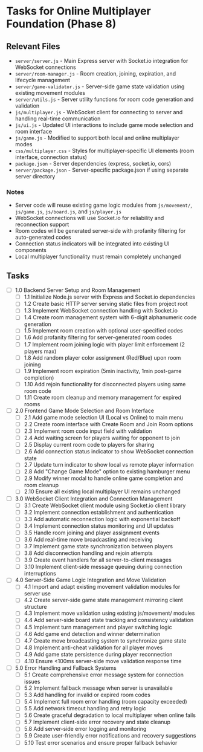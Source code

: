 # Tasks for Online Multiplayer Foundation (Phase 8)

## Relevant Files

- `server/server.js` - Main Express server with Socket.io integration for WebSocket connections
- `server/room-manager.js` - Room creation, joining, expiration, and lifecycle management
- `server/game-validator.js` - Server-side game state validation using existing movement modules
- `server/utils.js` - Server utility functions for room code generation and validation
- `js/multiplayer.js` - WebSocket client for connecting to server and handling real-time communication
- `js/ui.js` - Updated UI interactions to include game mode selection and room interface
- `js/game.js` - Modified to support both local and online multiplayer modes
- `css/multiplayer.css` - Styles for multiplayer-specific UI elements (room interface, connection status)
- `package.json` - Server dependencies (express, socket.io, cors)
- `server/package.json` - Server-specific package.json if using separate server directory

### Notes

- Server code will reuse existing game logic modules from `js/movement/`, `js/game.js`, `js/board.js`, and `js/player.js`
- WebSocket connections will use Socket.io for reliability and reconnection support
- Room codes will be generated server-side with profanity filtering for auto-generated codes
- Connection status indicators will be integrated into existing UI components
- Local multiplayer functionality must remain completely unchanged

## Tasks

- [ ] 1.0 Backend Server Setup and Room Management
  - [ ] 1.1 Initialize Node.js server with Express and Socket.io dependencies
  - [ ] 1.2 Create basic HTTP server serving static files from project root
  - [ ] 1.3 Implement WebSocket connection handling with Socket.io
  - [ ] 1.4 Create room management system with 6-digit alphanumeric code generation
  - [ ] 1.5 Implement room creation with optional user-specified codes
  - [ ] 1.6 Add profanity filtering for server-generated room codes
  - [ ] 1.7 Implement room joining logic with player limit enforcement (2 players max)
  - [ ] 1.8 Add random player color assignment (Red/Blue) upon room joining
  - [ ] 1.9 Implement room expiration (5min inactivity, 1min post-game completion)
  - [ ] 1.10 Add rejoin functionality for disconnected players using same room code
  - [ ] 1.11 Create room cleanup and memory management for expired rooms

- [ ] 2.0 Frontend Game Mode Selection and Room Interface
  - [ ] 2.1 Add game mode selection UI (Local vs Online) to main menu
  - [ ] 2.2 Create room interface with Create Room and Join Room options
  - [ ] 2.3 Implement room code input field with validation
  - [ ] 2.4 Add waiting screen for players waiting for opponent to join
  - [ ] 2.5 Display current room code to players for sharing
  - [ ] 2.6 Add connection status indicator to show WebSocket connection state
  - [ ] 2.7 Update turn indicator to show local vs remote player information
  - [ ] 2.8 Add "Change Game Mode" option to existing hamburger menu
  - [ ] 2.9 Modify winner modal to handle online game completion and room cleanup
  - [ ] 2.10 Ensure all existing local multiplayer UI remains unchanged

- [ ] 3.0 WebSocket Client Integration and Connection Management
  - [ ] 3.1 Create WebSocket client module using Socket.io client library
  - [ ] 3.2 Implement connection establishment and authentication
  - [ ] 3.3 Add automatic reconnection logic with exponential backoff
  - [ ] 3.4 Implement connection status monitoring and UI updates
  - [ ] 3.5 Handle room joining and player assignment events
  - [ ] 3.6 Add real-time move broadcasting and receiving
  - [ ] 3.7 Implement game state synchronization between players
  - [ ] 3.8 Add disconnection handling and rejoin attempts
  - [ ] 3.9 Create event handlers for all server-to-client messages
  - [ ] 3.10 Implement client-side message queuing during connection interruptions

- [ ] 4.0 Server-Side Game Logic Integration and Move Validation
  - [ ] 4.1 Import and adapt existing movement validation modules for server use
  - [ ] 4.2 Create server-side game state management mirroring client structure
  - [ ] 4.3 Implement move validation using existing js/movement/ modules
  - [ ] 4.4 Add server-side board state tracking and consistency validation
  - [ ] 4.5 Implement turn management and player switching logic
  - [ ] 4.6 Add game end detection and winner determination
  - [ ] 4.7 Create move broadcasting system to synchronize game state
  - [ ] 4.8 Implement anti-cheat validation for all player moves
  - [ ] 4.9 Add game state persistence during player reconnection
  - [ ] 4.10 Ensure <100ms server-side move validation response time

- [ ] 5.0 Error Handling and Fallback Systems
  - [ ] 5.1 Create comprehensive error message system for connection issues
  - [ ] 5.2 Implement fallback message when server is unavailable
  - [ ] 5.3 Add handling for invalid or expired room codes
  - [ ] 5.4 Implement full room error handling (room capacity exceeded)
  - [ ] 5.5 Add network timeout handling and retry logic
  - [ ] 5.6 Create graceful degradation to local multiplayer when online fails
  - [ ] 5.7 Implement client-side error recovery and state cleanup
  - [ ] 5.8 Add server-side error logging and monitoring
  - [ ] 5.9 Create user-friendly error notifications and recovery suggestions
  - [ ] 5.10 Test error scenarios and ensure proper fallback behavior